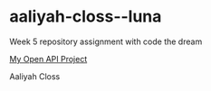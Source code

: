 # aaliyah-closs--luna
Week 5 repository assignment with code the dream

[My Open API Project](https://github.com/liyah2/Open-API-Project) 


Aaliyah Closs